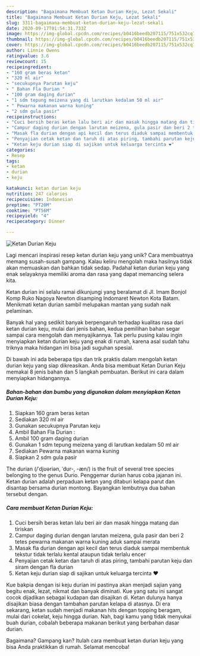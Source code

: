 ```yaml
---
description: "Bagaimana Membuat Ketan Durian Keju, Lezat Sekali"
title: "Bagaimana Membuat Ketan Durian Keju, Lezat Sekali"
slug: 3311-bagaimana-membuat-ketan-durian-keju-lezat-sekali
date: 2020-09-17T01:54:31.733Z
image: https://img-global.cpcdn.com/recipes/b0416beedb207115/751x532cq70/ketan-durian-keju-foto-resep-utama.jpg
thumbnail: https://img-global.cpcdn.com/recipes/b0416beedb207115/751x532cq70/ketan-durian-keju-foto-resep-utama.jpg
cover: https://img-global.cpcdn.com/recipes/b0416beedb207115/751x532cq70/ketan-durian-keju-foto-resep-utama.jpg
author: Linnie Owens
ratingvalue: 3.6
reviewcount: 15
recipeingredient:
- "160 gram beras ketan"
- "320 ml air"
- "secukupnya Parutan keju"
- " Bahan Fla Durian "
- "100 gram daging durian"
- "1 sdm tepung meizena yang di larutkan kedalam 50 ml air"
- " Pewarna makanan warna kuning"
- "2 sdm gula pasir"
recipeinstructions:
- "Cuci bersih beras ketan lalu beri air dan masak hingga matang dan tiriskan"
- "Campur daging durian dengan larutan meizena, gula pasir dan beri 2 tetes pewarna makanan warna kuning aduk sampai merata"
- "Masak fla durian dengan api kecil dan terus diaduk sampai membentuk tekstur tidak terlalu kental ataupun tidak terlalu encer"
- "Penyajian cetak ketan dan taruh di atas piring, tambahi parutan keju dan siram dengan fla durian"
- "Ketan keju durian siap di sajikan untuk keluarga tercinta ❤"
categories:
- Resep
tags:
- ketan
- durian
- keju

katakunci: ketan durian keju 
nutrition: 247 calories
recipecuisine: Indonesian
preptime: "PT20M"
cooktime: "PT56M"
recipeyield: "4"
recipecategory: Dinner

---
```



![Ketan Durian Keju](https://img-global.cpcdn.com/recipes/b0416beedb207115/751x532cq70/ketan-durian-keju-foto-resep-utama.jpg)

Lagi mencari inspirasi resep ketan durian keju yang unik? Cara membuatnya memang susah-susah gampang. Kalau keliru mengolah maka hasilnya tidak akan memuaskan dan bahkan tidak sedap. Padahal ketan durian keju yang enak selayaknya memiliki aroma dan rasa yang dapat memancing selera kita.

Ketan durian ini selalu ramai dikunjungi yang beralamat di Jl. Imam Bonjol Komp Ruko Nagoya Newton disamping Indomaret Newton Kota Batam. Menikmati ketan durian sambil melupakan mantan yang sudah naik pelaminan.

Banyak hal yang sedikit banyak berpengaruh terhadap kualitas rasa dari ketan durian keju, mulai dari jenis bahan, kedua pemilihan bahan segar sampai cara mengolah dan menyajikannya. Tak perlu pusing kalau ingin menyiapkan ketan durian keju yang enak di rumah, karena asal sudah tahu triknya maka hidangan ini bisa jadi suguhan spesial.


Di bawah ini ada beberapa tips dan trik praktis dalam mengolah ketan durian keju yang siap dikreasikan. Anda bisa membuat Ketan Durian Keju memakai 8 jenis bahan dan 5 langkah pembuatan. Berikut ini cara dalam menyiapkan hidangannya.

<!--inarticleads1-->

##### Bahan-bahan dan bumbu yang digunakan dalam menyiapkan Ketan Durian Keju:

1. Siapkan 160 gram beras ketan
1. Sediakan 320 ml air
1. Gunakan secukupnya Parutan keju
1. Ambil  Bahan Fla Durian :
1. Ambil 100 gram daging durian
1. Gunakan 1 sdm tepung meizena yang di larutkan kedalam 50 ml air
1. Sediakan  Pewarna makanan warna kuning
1. Siapkan 2 sdm gula pasir


The durian (/ˈdjʊəriən, ˈdʊr-, -æn/) is the fruit of several tree species belonging to the genus Durio. Penggemar durian harus coba jajanan ini. Ketan durian adalah perpaduan ketan yang ditaburi kelapa parut dan disantap bersama durian montong. Bayangkan lembutnya dua bahan tersebut dengan. 

<!--inarticleads2-->

##### Cara membuat Ketan Durian Keju:

1. Cuci bersih beras ketan lalu beri air dan masak hingga matang dan tiriskan
1. Campur daging durian dengan larutan meizena, gula pasir dan beri 2 tetes pewarna makanan warna kuning aduk sampai merata
1. Masak fla durian dengan api kecil dan terus diaduk sampai membentuk tekstur tidak terlalu kental ataupun tidak terlalu encer
1. Penyajian cetak ketan dan taruh di atas piring, tambahi parutan keju dan siram dengan fla durian
1. Ketan keju durian siap di sajikan untuk keluarga tercinta ❤


Kue bakpia dengan isi keju durian ini pastinya akan menjadi sajian yang begitu enak, lezat, nikmat dan banyak diminati. Kue yang satu ini sangat cocok dijadikan sebagai kudapan dan disajikan di. Ketan dulunya hanya disajikan biasa dengan tambahan parutan kelapa di atasnya. Di era sekarang, ketan sudah menjadi makanan hits dengan topping beragam, mulai dari cokelat, keju hingga durian. Nah, bagi kamu yang tidak menyukai buah durian, cobalah beberapa makanan berikut yang berbahan dasar durian. 

Bagaimana? Gampang kan? Itulah cara membuat ketan durian keju yang bisa Anda praktikkan di rumah. Selamat mencoba!
